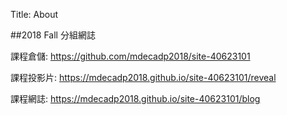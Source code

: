 Title: About

##2018 Fall 分組網誌

課程倉儲: <a href="https://github.com/mdecadp2018/site-40623101">https://github.com/mdecadp2018/site-40623101</a>

課程投影片: <a href="https://mdecadp2018.github.io/site-40623101/reveal">https://mdecadp2018.github.io/site-40623101/reveal</a>

課程網誌: <a href="https://mdecadp2018.github.io/site-40623101/blog">https://mdecadp2018.github.io/site-40623101/blog</a>








